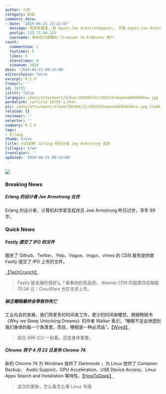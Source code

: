 ```yaml
---
author: 小白
category: 新闻
comments_data:
- date: '2019-04-21 22:12:47'
  message: 有拼写错误, 是 &quot;Joe Armstrong&quot;, 不是 &quot;Jow Armstrong &quot;.
  postip: 125.71.66.153
  username: 来自四川成都的 Chromium 73.0|Ubuntu 用户
count:
  commentnum: 1
  favtimes: 0
  likes: 0
  sharetimes: 0
  viewnum: 3928
date: '2019-04-21 09:15:00'
editorchoice: false
excerpt: R.I.P
fromurl: ''
id: 10755
islctt: false
largepic: /data/attachment/album/201904/21/091525veepemab9kbb9msw.jpg
permalink: /article-10755-1.html
pic: /data/attachment/album/201904/21/091525veepemab9kbb9msw.jpg.thumb.jpg
related: []
reviewer: ''
selector: ''
summary: R.I.P
tags:
- Erlang
thumb: false
title: 小白观察：Erlang 的设计者 Joe Armstrong 去世
titlepic: true
translator: ''
updated: '2019-04-21 09:15:00'
---
```


![](/data/attachment/album/201904/21/091525veepemab9kbb9msw.jpg)


### Breaking News


##### Erlang 的设计者 Joe Armstrong 去世


Erlang 的设计者，计算机科学家及程序员 Jow Armstrong 昨日过世，享年 69 岁。


### Quick News


##### Fastly 提交了 IPO 的文件


服务了 Github、Twitter、Yelp、Vogue、imgur、vimeo 的 CDN 服务提供商 Fastly 提交了 IPO 上市的文件。


[【TechCrunch】](https://techcrunch.com/2019/04/19/fastly-the-content-delivery-network-files-for-an-ipo/)



> 
> Fastly 能发展的很好么？看看他的竞品吧， Akamai CDN 的股票目前每股 75.34 元；Cloudflare 也在寻求上市。
> 
> 
> 


##### 缺乏睡眠最终会导致你死亡


工业社会的发展，我们用更多的时间来工作，更少的时间来睡觉。根据畅销书《Why we Sleep Unlocking Dreams》的作者 Walker 表示，“睡眠不足会渗透到我们身体的每一个角落里，而且，睡眠是一种必须品“。[【Wired】](https://www.wired.com/story/youre-not-getting-enough-sleep-and-its-killing-you/)



> 
> 结合 996 ICU 一起看，还是身体重要。
> 
> 
> 


##### Chrome 将于 4 月 23 日发布 Chrome 74


新的 Chrome 74 为 Windows 提供了 Darkmode ，为 Linux 提供了 Container Backup、 Audio Support、GPU Acceleration、USB Device Access、Linux Apps Search and Installation 等特性。[【HowToGeek】](https://www.howtogeek.com/411621/whats-new-in-chrome-74-arriving-april-23/)



> 
> 这次的更新，怎么看怎么像 Linux 专版
> 
> 
>